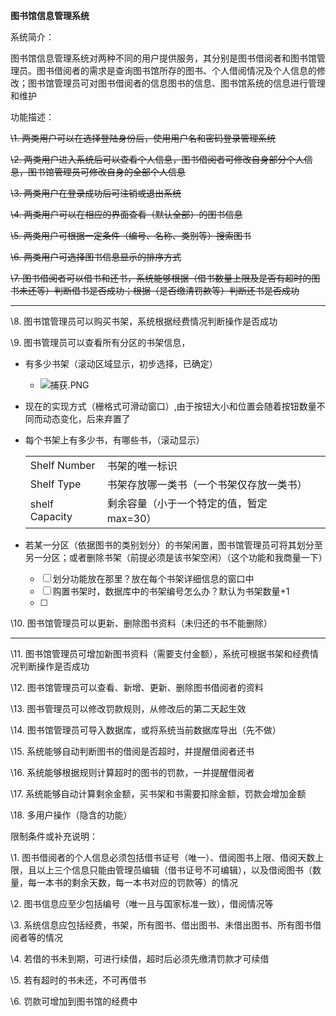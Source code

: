 **图书馆信息管理系统**

系统简介：

图书馆信息管理系统对两种不同的用户提供服务，其分别是图书借阅者和图书馆管理员。图书借阅者的需求是查询图书馆所存的图书、个人借阅情况及个人信息的修改；图书馆管理员可对图书借阅者的信息图书的信息、图书馆系统的信息进行管理和维护

 

功能描述：

~~\1.    两类用户可以在选择登陆身份后，使用用户名和密码登录管理系统~~

~~\2.    两类用户进入系统后可以查看个人信息，图书借阅者可修改自身部分个人信息，图书馆管理员可修改自身的全部个人信息~~

~~\3.    两类用户在登录成功后可注销或退出系统~~

~~\4.    两类用户可以在相应的界面查看（默认全部）的图书信息~~

~~\5.    两类用户可根据一定条件（编号、名称、类别等）搜索图书~~

~~\6.    两类用户可选择图书信息显示的排序方式~~

~~\7.    图书借阅者可以借书和还书，系统能够根据（借书数量上限及是否有超时的图书未还等）判断借书是否成功；根据（是否缴清罚款等）判断还书是否成功~~

------

\8.    图书馆管理员可以购买书架，系统根据经费情况判断操作是否成功

\9.    图书管理员可以查看所有分区的书架信息，

- 有多少书架（滚动区域显示，初步选择，已确定）

  - ![捕获.PNG](https://i.loli.net/2019/10/20/FIblgMO4SzXA6aG.png)

- 现在的实现方式（栅格式可滑动窗口）,由于按钮大小和位置会随着按钮数量不同而动态变化，后来弃置了

- 每个书架上有多少书，有哪些书，（滚动显示）

  |                |                                          |      |
  | -------------- | ---------------------------------------- | ---- |
  | Shelf Number   | 书架的唯一标识                           |      |
  | Shelf Type     | 书架存放哪一类书（一个书架仅存放一类书） |      |
  | shelf Capacity | 剩余容量（小于一个特定的值，暂定max=30） |      |

  

- 若某一分区（依据图书的类别划分）的书架闲置，图书馆管理员可将其划分至另一分区；或者删除书架（前提必须是该书架空闲）（这个功能和我商量一下）

  - [ ] 划分功能放在那里？放在每个书架详细信息的窗口中
  - [ ] 购置书架时，数据库中的书架编号怎么办？默认为书架数量+1
  - [ ] 





\10.  图书馆管理员可以更新、删除图书资料（未归还的书不能删除）









------

\11.  图书馆管理员可增加新图书资料（需要支付金额），系统可根据书架和经费情况判断操作是否成功

\12.  图书馆管理员可以查看、新增、更新、删除图书借阅者的资料

\13.  图书管理员可以修改罚款规则，从修改后的第二天起生效

\14.  图书馆管理员可导入数据库，或将系统当前数据库导出（先不做）

\15.  系统能够自动判断图书的借阅是否超时，并提醒借阅者还书

\16.  系统能够根据规则计算超时的图书的罚款，一并提醒借阅者

\17.  系统能够自动计算剩余金额，买书架和书需要扣除金额，罚款会增加金额

\18.  多用户操作（隐含的功能）

 

限制条件或补充说明：

\1.    图书借阅者的个人信息必须包括借书证号（唯一）、借阅图书上限、借阅天数上限，且以上三个信息只能由管理员编辑（借书证号不可编辑），以及借阅图书（数量，每一本书的剩余天数，每一本书对应的罚款等）的情况

\2.    图书信息应至少包括编号（唯一且与国家标准一致），借阅情况等

\3.    系统信息应包括经费，书架，所有图书、借出图书、未借出图书、所有图书借阅者等的情况

\4.    若借的书未到期，可进行续借，超时后必须先缴清罚款才可续借

\5.    若有超时的书未还，不可再借书

\6.    罚款可增加到图书馆的经费中

 

​           

